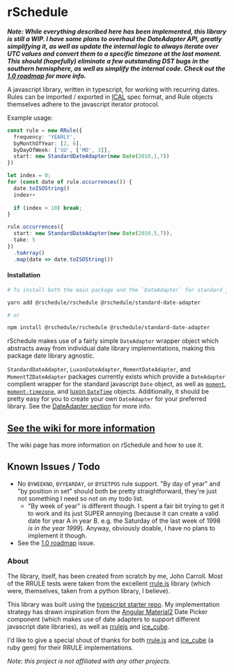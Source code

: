 # rSchedule

***Note: While everything described here has been implemented, this library is still a WIP. I have some plans to overhaul the DateAdapter API, greatly simplifying it, as well as update the internal logic to always iterate over UTC values and convert them to a specific timezone at the last moment. This should (hopefully) eliminate a few outstanding DST bugs in the southern hemisphere, as well as simplify the internal code. Check out the [1.0 roadmap](https://gitlab.com/john.carroll.p/rschedule/issues/5) for more info.***

A javascript library, written in typescript, for working with recurring dates. Rules can be imported / exported in [ICAL](https://tools.ietf.org/html/rfc5545) spec format, and Rule objects themselves adhere to the javascript iterator protocol.

Example usage:

```typescript
const rule = new RRule({
  frequency: 'YEARLY',
  byMonthOfYear: [2, 6],
  byDayOfWeek: ['SU', ['MO', 3]],
  start: new StandardDateAdapter(new Date(2010,1,7))
})

let index = 0;
for (const date of rule.occurrences()) {
  date.toISOString()
  index++
  
  if (index > 10) break;
}

rule.occurrences({
  start: new StandardDateAdapter(new Date(2010,5,7)),
  take: 5
})
  .toArray()
  .map(date => date.toISOString())
```

#### Installation

```bash
# To install both the main package and the `DateAdapter` for standard javascript dates */

yarn add @rschedule/rschedule @rschedule/standard-date-adapter

# or

npm install @rschedule/rschedule @rschedule/standard-date-adapter
```

rSchedule makes use of a fairly simple `DateAdapter` wrapper object which abstracts away from individual date library implementations, making this package date library agnostic.

`StandardDateAdapter`, `LuxonDateAdapter`, `MomentDateAdapter`, and `MomentTZDateAdapter` packages currently exists which provide a `DateAdapter` complient wrapper for the standard javascript `Date` object, as well as [`moment`](https://momentjs.com), [`moment-timezone`](https://momentjs.com), and [luxon `DateTime`](https://moment.github.io/luxon/) objects. Additionally, it should be pretty easy for you to create your own `DateAdapter` for your preferred library. See the [DateAdapter section](https://gitlab.com/john.carroll.p/rschedule/wikis/usage/date-adapter) for more info.

## [See the wiki for more information](https://gitlab.com/john.carroll.p/rschedule/wikis/home#installation)

The wiki page has more information on rSchedule and how to use it.

## Known Issues / Todo

- No `BYWEEKNO`, `BYYEARDAY`, or `BYSETPOS` rule support. "By day of year" and "by position in set" should both be pretty straightforward, they're just not something I need so not on my todo list.
  - "By week of year" is different though. I spent a fair bit trying to get it to work and its just SUPER annoying (because it can create a valid date for year A in year B. e.g. the Saturday of the last week of 1998 *is in the year 1999*). Anyway, obviously doable, I have no plans to implement it though.
- See the [1.0 roadmap](https://gitlab.com/john.carroll.p/rschedule/issues/5) issue.

### About

The library, itself, has been created from scratch by me, John Carroll. Most of the RRULE tests were taken from the excellent [rrule.js](https://github.com/jakubroztocil/rrule) library (which were, themselves, taken from a python library, I believe).

This library was built using the [typescript starter repo](https://github.com/bitjson/typescript-starter). My implementation strategy has drawn inspiration from the [Angular Material2](https://github.com/angular/material2) Date Picker component (which makes use of date adapters to support different javascript date libraries), as well as [rrulejs](https://github.com/jakubroztocil/rrule) and [ice_cube](https://github.com/seejohnrun/ice_cube).

I'd like to give a special shout of thanks for both [rrule.js](https://github.com/jakubroztocil/rrule) and [ice_cube](https://github.com/seejohnrun/ice_cube) (a ruby gem) for their RRULE implementations.

*Note: this project is not affiliated with any other projects.*